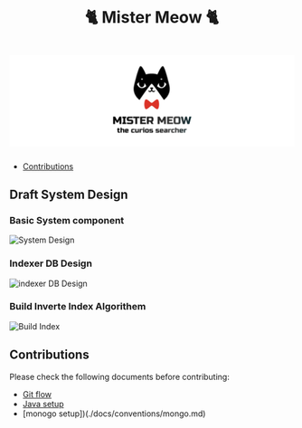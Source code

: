 <h1 align="center">
    🐈 Mister Meow 🐈
</h1>

<h1 align="center">
    <img src="./docs/imgs/MISTER_MEOW.png" />
    <br />
</h1>

<!--toc:start-->

- [Contributions](#contributions)
<!--toc:end-->

## Draft System Design

### Basic System component

![System Design](./docs/imgs/draft-system-design.png)

### Indexer DB Design

![indexer DB Design](./docs/imgs/IndexerDB.excalidraw.png)

### Build Inverte Index Algorithem

![Build Index](./docs/imgs/build-the-index-algo.excalidraw.png)

## Contributions

Please check the following documents before contributing:

- [Git flow](/docs/conventions/git-flow.md)
- [Java setup](/docs/conventions/java-env.md)
- [monogo setup])(./docs/conventions/mongo.md)
